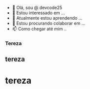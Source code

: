 
- 👋 Olá, sou @ devcode25
- 👀 Estou interessado em ...
- 🌱 Atualmente estou aprendendo ...
- 💞️ Estou procurando colaborar em ...
- 📫 Como chegar até mim ..

### Tereza

## tereza

# tereza









<!---
devcode25/devcode25 is a ✨ special ✨ repository because its `README.md` (this file) appears on your GitHub profile.
You can click the Preview link to take a look at your changes.
--->
